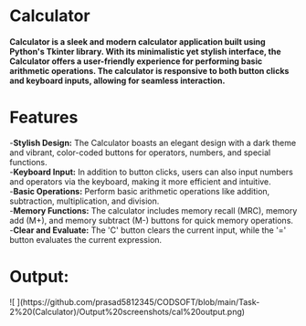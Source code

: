 <h1>Calculator</h1>

<h4>Calculator is a sleek and modern calculator application built using Python's Tkinter library. With its minimalistic yet stylish interface, the Calculator offers a user-friendly experience for performing basic arithmetic operations. The calculator is responsive to both button clicks and keyboard inputs, allowing for seamless interaction.
</h4>
<h1>Features</h1>

-<b>Stylish Design:</b> The Calculator boasts an elegant design with a dark theme and vibrant, color-coded buttons for operators, numbers, and special functions.<br>
-<b>Keyboard Input:</b> In addition to button clicks, users can also input numbers and operators via the keyboard, making it more efficient and intuitive.<br>
-<b>Basic Operations:</b> Perform basic arithmetic operations like addition, subtraction, multiplication, and division.<br>
-<b>Memory Functions:</b> The calculator includes memory recall (MRC), memory add (M+), and memory subtract (M-) buttons for quick memory operations.<br>
-<b>Clear and Evaluate:</b> The 'C' button clears the current input, while the '=' button evaluates the current expression.<br>

<h1>Output:</h1>
![ ](https://github.com/prasad5812345/CODSOFT/blob/main/Task-2%20(Calculator)/Output%20screenshots/cal%20output.png)
